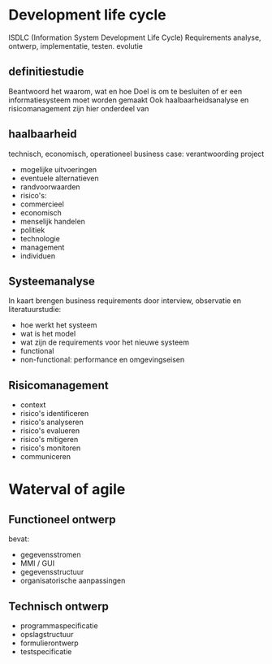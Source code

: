 # Development life cycle
ISDLC (Information System Development Life Cycle)
Requirements analyse, ontwerp, implementatie, testen. evolutie

## definitiestudie
Beantwoord het waarom, wat en hoe
Doel is om te besluiten of er een informatiesysteem moet worden gemaakt
Ook haalbaarheidsanalyse en risicomanagement zijn hier onderdeel van

## haalbaarheid
technisch, economisch, operationeel
business case: verantwoording project
* mogelijke uitvoeringen
* eventuele alternatieven
* randvoorwaarden
* risico's:
 * commercieel
 * economisch
 * menselijk handelen
 * politiek
 * technologie
 * management
 * individuen

## Systeemanalyse
In kaart brengen business requirements door interview, observatie en literatuurstudie:
* hoe werkt het systeem
* wat is het model
* wat zijn de requirements voor het nieuwe systeem
 * functional
 * non-functional: performance en omgevingseisen

## Risicomanagement
* context
* risico's identificeren
* risico's analyseren
* risico's evalueren
* risico's mitigeren
* risico's monitoren
* communiceren

# Waterval of agile

## Functioneel ontwerp
bevat:
* gegevensstromen
* MMI / GUI
* gegevensstructuur
* organisatorische aanpassingen

## Technisch ontwerp
* programmaspecificatie
* opslagstructuur
* formulierontwerp
* testspecificatie


